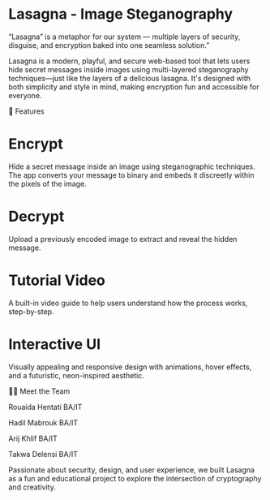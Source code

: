 # Lasagna - Image Steganography
“Lasagna” is a metaphor for our system — multiple layers of security, disguise, and encryption baked into one seamless solution.”

Lasagna is a modern, playful, and secure web-based tool that lets users hide secret messages inside images using multi-layered steganography techniques—just like the layers of a delicious lasagna. It's designed with both simplicity and style in mind, making encryption fun and accessible for everyone.

🔐 Features
# Encrypt
Hide a secret message inside an image using steganographic techniques. The app converts your message to binary and embeds it discreetly within the pixels of the image.

# Decrypt
Upload a previously encoded image to extract and reveal the hidden message.

# Tutorial Video
A built-in video guide to help users understand how the process works, step-by-step.

# Interactive UI
Visually appealing and responsive design with animations, hover effects, and a futuristic, neon-inspired aesthetic.


👩‍💻 Meet the Team

Rouaida Hentati BA/IT 

Hadil Mabrouk BA/IT 

Arij Khlif BA/IT 

Takwa Delensi BA/IT 

Passionate about security, design, and user experience, we built Lasagna as a fun and educational project to explore the intersection of cryptography and creativity.
